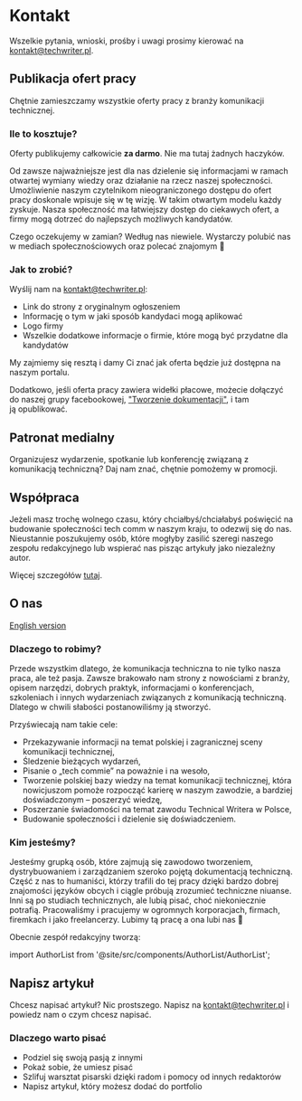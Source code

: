 # Kontakt

Wszelkie pytania, wnioski, prośby i uwagi prosimy kierować na
[kontakt@techwriter.pl](mailto:kontakt@techwriter.pl).

## Publikacja ofert pracy

Chętnie zamieszczamy wszystkie oferty pracy z branży komunikacji technicznej.

### Ile to kosztuje?

Oferty publikujemy całkowicie **za darmo**. Nie ma tutaj żadnych haczyków.

Od zawsze najważniejsze jest dla nas dzielenie się informacjami w ramach
otwartej wymiany wiedzy oraz działanie na rzecz naszej społeczności.
Umożliwienie naszym czytelnikom nieograniczonego dostępu do ofert pracy
doskonale wpisuje się w tę wizję. W takim otwartym modelu każdy zyskuje. Nasza
społeczność ma łatwiejszy dostęp do ciekawych ofert, a firmy mogą dotrzeć do
najlepszych możliwych kandydatów.

Czego oczekujemy w zamian? Według nas niewiele. Wystarczy polubić nas w mediach
społecznościowych oraz polecać znajomym 🙂

### Jak to zrobić?

Wyślij nam na [kontakt@techwriter.pl](mailto:kontakt@techwriter.pl):

- Link do strony z oryginalnym ogłoszeniem
- Informację o tym w jaki sposób kandydaci mogą aplikować
- Logo firmy
- Wszelkie dodatkowe informacje o firmie, które mogą być przydatne dla
  kandydatów

My zajmiemy się resztą i damy Ci znać jak oferta będzie już dostępna na naszym
portalu.

Dodatkowo, jeśli oferta pracy zawiera widełki płacowe, możecie dołączyć do
naszej grupy facebookowej,
["Tworzenie dokumentacji"](https://www.facebook.com/groups/tworzeniedokumentacji),
i tam ją opublikować.

## Patronat medialny

Organizujesz wydarzenie, spotkanie lub konferencję związaną z komunikacją
techniczną? Daj nam znać, chętnie pomożemy w promocji.

## Współpraca

Jeżeli masz trochę wolnego czasu, który chciałbyś/chciałabyś poświęcić na
budowanie społeczności tech comm w naszym kraju, to odezwij się do nas.
Nieustannie poszukujemy osób, które mogłyby zasilić szeregi naszego zespołu
redakcyjnego lub wspierać nas pisząc artykuły jako niezależny autor.

Więcej szczegółów [tutaj](/oferta-wspolpracy-redaktor-techwriter-pl).

## O nas

[English version](/about-us)

### Dlaczego to robimy?

Przede wszystkim dlatego, że komunikacja techniczna to nie tylko nasza praca,
ale też pasja. Zawsze brakowało nam strony z nowościami z branży, opisem
narzędzi, dobrych praktyk, informacjami o konferencjach, szkoleniach i innych
wydarzeniach związanych z komunikacją techniczną. Dlatego w chwili słabości
postanowiliśmy ją stworzyć.

Przyświecają nam takie cele:

- Przekazywanie informacji na temat polskiej i zagranicznej sceny komunikacji
  technicznej,
- Śledzenie bieżących wydarzeń,
- Pisanie o „tech commie” na poważnie i na wesoło,
- Tworzenie polskiej bazy wiedzy na temat komunikacji technicznej, która
  nowicjuszom pomoże rozpocząć karierę w naszym zawodzie, a bardziej
  doświadczonym – poszerzyć wiedzę,
- Poszerzanie świadomości na temat zawodu Technical Writera w Polsce,
- Budowanie społeczności i dzielenie się doświadczeniem.

### Kim jesteśmy?

Jesteśmy grupką osób, które zajmują się zawodowo tworzeniem, dystrybuowaniem i
zarządzaniem szeroko pojętą dokumentacją techniczną. Część z nas to humaniści,
którzy trafili do tej pracy dzięki bardzo dobrej znajomości języków obcych i
ciągle próbują zrozumieć techniczne niuanse. Inni są po studiach technicznych,
ale lubią pisać, choć niekoniecznie potrafią. Pracowaliśmy i pracujemy w
ogromnych korporacjach, firmach, firemkach i jako freelancerzy. Lubimy tą pracę
a ona lubi nas 🙂

Obecnie zespół redakcyjny tworzą:

import AuthorList from '@site/src/components/AuthorList/AuthorList';

<AuthorList />

## Napisz artykuł

Chcesz napisać artykuł? Nic prostszego. Napisz na
[kontakt@techwriter.pl](mailto:kontakt@techwriter.pl) i powiedz nam o czym
chcesz napisać.

### Dlaczego warto pisać

- Podziel się swoją pasją z innymi
- Pokaż sobie, że umiesz pisać
- Szlifuj warsztat pisarski dzięki radom i pomocy od innych redaktorów
- Napisz artykuł, który możesz dodać do portfolio
